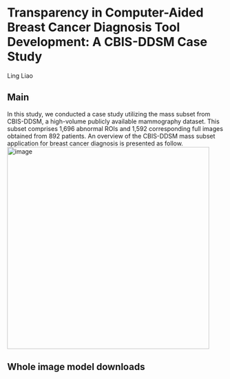 # Transparency in Computer-Aided Breast Cancer Diagnosis Tool Development: A CBIS-DDSM Case Study

Ling Liao
## Main
In this study, we conducted a case study utilizing the mass subset from CBIS-DDSM, a high-volume publicly available mammography dataset. This subset comprises 1,696 abnormal ROIs and 1,592 corresponding full images obtained from 892 patients. An overview of the CBIS-DDSM mass subset application for breast cancer diagnosis is presented as follow.
<img width="469" alt="image" src="https://github.com/lingliao/Transparency-in-CABCDTD/assets/91222367/abaa0107-9fe0-4c87-ab7b-6e2b5c4baeda">





## Whole image model downloads
